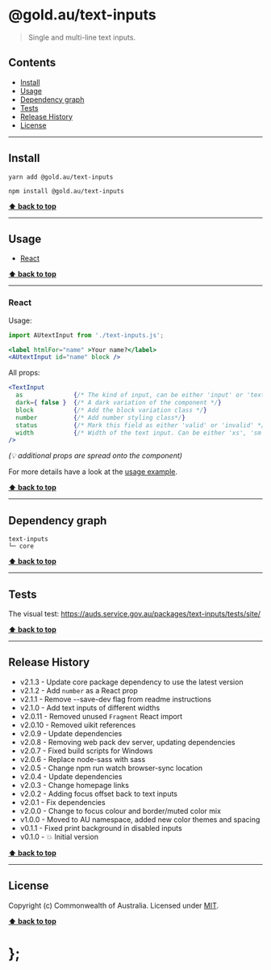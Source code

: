@gold.au/text-inputs
============

> Single and multi-line text inputs.


## Contents

* [Install](#install)
* [Usage](#usage)
* [Dependency graph](#dependency-graph)
* [Tests](#tests)
* [Release History](#release-history)
* [License](#license)


----------------------------------------------------------------------------------------------------------------------------------------------------------------


## Install


```shell
yarn add @gold.au/text-inputs
```

```shell
npm install @gold.au/text-inputs
```


**[⬆ back to top](#contents)**


----------------------------------------------------------------------------------------------------------------------------------------------------------------


## Usage


* [React](#react)


**[⬆ back to top](#contents)**


----------------------------------------------------------------------------------------------------------------------------------------------------------------


### React

Usage:

```jsx
import AUtextInput from './text-inputs.js';

<label htmlFor="name" >Your name?</label>
<AUtextInput id="name" block />
```

All props:

```jsx
<TextInput
  as              {/* The kind of input, can be either 'input' or 'textarea', default: 'input' */}
  dark={ false }  {/* A dark variation of the component */}
  block           {/* Add the block variation class */}
  number          {/* Add number styling class*/}
  status          {/* Mark this field as either 'valid' or 'invalid' */}
  width           {/* Width of the text input. Can be either 'xs', 'sm', 'md', 'lg', 'xl'. */}
/>
```
_(💡 additional props are spread onto the component)_

For more details have a look at the [usage example](https://github.com/govau/design-system-components/tree/master/packages/control-input/tests/react/index.js).


**[⬆ back to top](#contents)**



----------------------------------------------------------------------------------------------------------------------------------------------------------------


## Dependency graph

```shell
text-inputs
└─ core
```


**[⬆ back to top](#contents)**


----------------------------------------------------------------------------------------------------------------------------------------------------------------


## Tests

The visual test: https://auds.service.gov.au/packages/text-inputs/tests/site/


**[⬆ back to top](#contents)**


----------------------------------------------------------------------------------------------------------------------------------------------------------------


## Release History

* v2.1.3 - Update core package dependency to use the latest version
* v2.1.2 - Add `number` as a React prop
* v2.1.1 - Remove --save-dev flag from readme instructions
* v2.1.0 - Add text inputs of different widths
* v2.0.11 - Removed unused `Fragment` React import
* v2.0.10 - Removed uikit references
* v2.0.9 - Update dependencies
* v2.0.8 - Removing web pack dev server, updating dependencies
* v2.0.7 - Fixed build scripts for Windows
* v2.0.6 - Replace node-sass with sass
* v2.0.5 - Change npm run watch browser-sync location
* v2.0.4 - Update dependencies
* v2.0.3 - Change homepage links
* v2.0.2 - Adding focus offset back to text inputs
* v2.0.1 - Fix dependencies
* v2.0.0 - Change to focus colour and border/muted color mix
* v1.0.0 - Moved to AU namespace, added new color themes and spacing
* v0.1.1 - Fixed print background in disabled inputs
* v0.1.0 - 💥 Initial version


**[⬆ back to top](#contents)**


----------------------------------------------------------------------------------------------------------------------------------------------------------------


## License

Copyright (c) Commonwealth of Australia.
Licensed under [MIT](https://raw.githubusercontent.com/govau/design-system-components/packages/core/master/LICENSE).


**[⬆ back to top](#contents)**

# };
